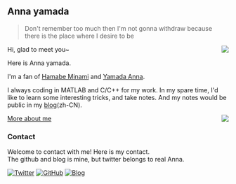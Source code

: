 ## Anna yamada

> Don't remember too much then I'm not gonna withdraw because there is the place where I desire to be

<a  href="#">
  <img  align="right"  src="https://github-readme-stats.vercel.app/api?username=Annayamada&show_icons=true&hide_border=false&icon_color=ffb90f&title_color=586069&count_private=true&include_all_commits=true">
</a>

Hi, glad to meet you~

Here is Anna yamada.

I'm a fan of [Hamabe Minami](https://ja.wikipedia.org/wiki/%E6%B5%9C%E8%BE%BA%E7%BE%8E%E6%B3%A2) and [Yamada Anna](https://ja.wikipedia.org/wiki/%E5%B1%B1%E7%94%B0%E6%9D%8F%E5%A5%88).

I always coding in MATLAB and C/C++ for my work. In my spare time, I'd like to learn some interesting tricks, and take notes. And my notes would be public in my [blog](https://annayamada.github.io)(zh-CN).

<a  href="#">
  <img  align="right"  src="https://github-readme-stats.vercel.app/api/top-langs/?username=Annayamada&layout=compact">
</a>

[More about me](https://annayamada.github.io/post/hello/)

### Contact

Welcome to contact with me! Here is my contact.<br>
The github and blog is mine, but twitter belongs to real Anna.

[![Twitter](https://img.shields.io/badge/dynamic/json?color=1DA1F2&label=Twitter&logo=twitter&query=%24.data.totalSubs&url=https%3A%2F%2Fapi.spencerwoo.com%2Fsubstats%2F%3Fsource%3Dtwitter%26queryKey%3DAnna0108yamada&style=for-the-badge)](https://twitter.com/Anna0108yamada)
[![GitHub](https://img.shields.io/badge/dynamic/json?logo=github&label=GitHub&color=181717&style=for-the-badge&query=$.data.totalSubs&url=https%3a%2f%2fapi.spencerwoo.com%2fsubstats%2f%3fsource%3dgithub%26queryKey%3dAnnayamada)](https://github.com/Annayamada)
[![Blog](https://img.shields.io/badge/dynamic/json?logo=hexo&color=0E83CD&label=Blog&query=$.data.totalSubs&style=for-the-badge&url=https%3a%2f%2fapi.spencerwoo.com%2fsubstats%2f%3fsource%3dfeedly%26queryKey%3dhttps%3a%2f%2annayamada.github.io%2ffeed%2findex.xml%26source%3dinoreader%26queryKey%3dhttps%3a%2f%2fblog.ichr.me%2fatom.xml)](https://annayamada.github.io/)
